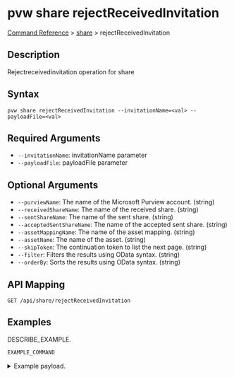 # pvw share rejectReceivedInvitation
[Command Reference](../../../README.md#command-reference) > [share](./main.md) > rejectReceivedInvitation

## Description
Rejectreceivedinvitation operation for share

## Syntax
```
pvw share rejectReceivedInvitation --invitationName=<val> --payloadFile=<val>
```

## Required Arguments
- `--invitationName`: invitationName parameter
- `--payloadFile`: payloadFile parameter

## Optional Arguments
- `--purviewName`: The name of the Microsoft Purview account. (string)
- `--receivedShareName`: The name of the received share. (string)
- `--sentShareName`: The name of the sent share. (string)
- `--acceptedSentShareName`: The name of the accepted sent share. (string)
- `--assetMappingName`: The name of the asset mapping. (string)
- `--assetName`: The name of the asset. (string)
- `--skipToken`: The continuation token to list the next page. (string)
- `--filter`: Filters the results using OData syntax. (string)
- `--orderBy`: Sorts the results using OData syntax. (string)

## API Mapping
 >  > []()
```
GET /api/share/rejectReceivedInvitation
```

## Examples
DESCRIBE_EXAMPLE.
```powershell
EXAMPLE_COMMAND
```
<details><summary>Example payload.</summary>
<p>

```json
PASTE_JSON_HERE
```
</p>
</details>